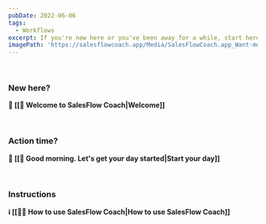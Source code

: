 ```yaml
---
pubDate: 2022-06-06
tags:
  - Workflows
excerpt: If you're new here or you've been away for a while, start here.
imagePath: 'https://salesflowcoach.app/Media/SalesFlowCoach.app_Want-more-sales_clean-up-deadwood-and-eliminate-opportunities_MartinStellar.jpeg'
---
```



<br />

### New here?

**👋 [[👋 Welcome to SalesFlow Coach|Welcome]]**

<br />

### Action time?

**🌅 [[🌅 Good morning. Let's get your day started|Start your day]]**

<br />

### Instructions

**ℹ️ [[👨‍🎓 How to use SalesFlow Coach|How to use SalesFlow Coach]]**

